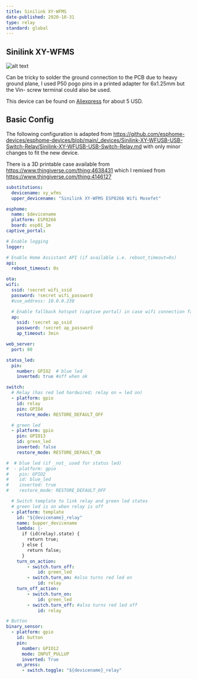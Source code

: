 ```yaml
---
title: Sinilink XY-WFMS
date-published: 2020-10-31
type: relay
standard: global
---
```


## Sinilink XY-WFMS

![alt text](/assets/images/sinilink_xy_wfms/sinilink_xy_wfms.png "XY-WFMS front, back and flashing pinout")

Can be tricky to solder the ground connection to the PCB due to heavy ground plane, I used P50 pogo pins in a printed adapter for 6x1.25mm but the Vin- screw terminal could also be used.

This device can be found on [Aliexpress](https://www.aliexpress.com/wholesale?SearchText=Sinilink+XY-WFF)
for about 5 USD.

## Basic Config

The following configuration is adapted from https://github.com/esphome-devices/esphome-devices/blob/main/_devices/Sinilink-XY-WFUSB-USB-Switch-Relay/Sinilink-XY-WFUSB-USB-Switch-Relay.md with only minor changes to fit the new device.

There is a 3D printable case available from https://www.thingiverse.com/thing:4638431 which I remixed from https://www.thingiverse.com/thing:4146127

```yaml
substitutions:
  devicename: xy_wfms
  upper_devicename: "Sinilink XY-WFMS ESP8266 Wifi Mosefet"

esphome:
  name: $devicename
  platform: ESP8266
  board: esp01_1m
captive_portal:

# Enable logging
logger:

# Enable Home Assistant API (if available i.e. reboot_timeout=0s)
api:
  reboot_timeout: 0s

ota:
wifi:
  ssid: !secret wifi_ssid
  password: !secret wifi_password
  #use_address: 10.0.0.230

  # Enable fallback hotspot (captive portal) in case wifi connection fails
  ap:
    ssid: !secret ap_ssid
    password: !secret ap_password
    ap_timeout: 3min

web_server:
  port: 80

status_led:
  pin:
    number: GPIO2  # blue led
    inverted: true #off when ok

switch:
  # Relay (has red led hardwired; relay on = led on)
  - platform: gpio
    id: relay
    pin: GPIO4
    restore_mode: RESTORE_DEFAULT_OFF

  # green led
  - platform: gpio
    pin: GPIO13
    id: green_led
    inverted: false
    restore_mode: RESTORE_DEFAULT_ON

#  # blue led (if _not_ used for status led)
#  - platform: gpio
#    pin: GPIO2
#    id: blue_led
#    inverted: true
#    restore_mode: RESTORE_DEFAULT_OFF

  # Switch template to link relay and green led states
  # green led is on when relay is off
  - platform: template
    id: "${devicename}_relay"
    name: $upper_devicename
    lambda: |-
      if (id(relay).state) {
        return true;
      } else {
        return false;
      }
    turn_on_action:
        - switch.turn_off:
            id: green_led
        - switch.turn_on: #also turns red led on
            id: relay
    turn_off_action:
        - switch.turn_on:
            id: green_led
        - switch.turn_off: #also turns red led off
            id: relay

# Button
binary_sensor:
  - platform: gpio
    id: button
    pin:
      number: GPIO12
      mode: INPUT_PULLUP
      inverted: True
    on_press:
      - switch.toggle: "${devicename}_relay"
```
